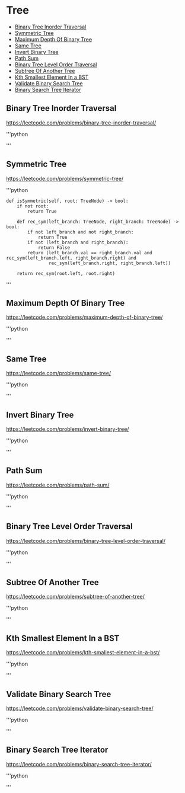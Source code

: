 # Tree

+ [Binary Tree Inorder Traversal](#binary-tree-inorder-traversal)
+ [Symmetric Tree](#symmetric-tree)
+ [Maximum Depth Of Binary Tree](#maximum-depth-of-binary-tree)
+ [Same Tree](#same-tree)
+ [Invert Binary Tree](#invert-binary-tree)
+ [Path Sum](#path-sum)
+ [Binary Tree Level Order Traversal](#binary-tree-level-order-traversal)
+ [Subtree Of Another Tree](#subtree-of-another-tree)
+ [Kth Smallest Element In a BST](#kth-smallest-element-in-a-bst)
+ [Validate Binary Search Tree](#validate-binary-search-tree)
+ [Binary Search Tree Iterator](#binary-search-tree-iterator)

## Binary Tree Inorder Traversal

https://leetcode.com/problems/binary-tree-inorder-traversal/

'''python
    
'''

## Symmetric Tree

https://leetcode.com/problems/symmetric-tree/

'''python

    def isSymmetric(self, root: TreeNode) -> bool:
        if not root:
            return True

        def rec_sym(left_branch: TreeNode, right_branch: TreeNode) -> bool:
            if not left_branch and not right_branch:
                return True
            if not (left_branch and right_branch):
                return False
            return (left_branch.val == right_branch.val and rec_sym(left_branch.left, right_branch.right) and
                    rec_sym(left_branch.right, right_branch.left))

        return rec_sym(root.left, root.right)

'''

## Maximum Depth Of Binary Tree

https://leetcode.com/problems/maximum-depth-of-binary-tree/

'''python

'''

## Same Tree

https://leetcode.com/problems/same-tree/

'''python

'''

## Invert Binary Tree

https://leetcode.com/problems/invert-binary-tree/

'''python

'''

## Path Sum

https://leetcode.com/problems/path-sum/

'''python

'''

## Binary Tree Level Order Traversal

https://leetcode.com/problems/binary-tree-level-order-traversal/

'''python

'''

## Subtree Of Another Tree

https://leetcode.com/problems/subtree-of-another-tree/

'''python

'''

## Kth Smallest Element In a BST

https://leetcode.com/problems/kth-smallest-element-in-a-bst/

'''python

'''

## Validate Binary Search Tree

https://leetcode.com/problems/validate-binary-search-tree/

'''python

'''

## Binary Search Tree Iterator

https://leetcode.com/problems/binary-search-tree-iterator/

'''python

'''
